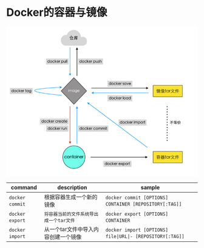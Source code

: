 # Docker的容器与镜像

![containerimage](../assets/containerimage.png)

|command|description|sample|
|-|-|-|
|`docker commit`|根据容器生成一个新的镜像|`docker commit [OPTIONS] CONTAINER [REPOSITORY[:TAG]]`|
|`docker export`|`将容器当前的文件系统导出成一个tar文件`|`docker export [OPTIONS] CONTAINER`|
|`docker import`|从一个tar文件中导入内容创建一个镜像|`docker import [OPTIONS] file\|URL\|- [REPOSITORY[:TAG]]`|
